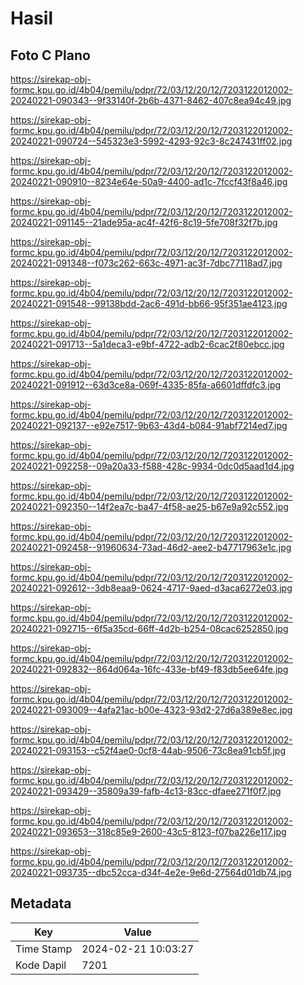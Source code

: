 # Hasil

## Foto C Plano

https://sirekap-obj-formc.kpu.go.id/4b04/pemilu/pdpr/72/03/12/20/12/7203122012002-20240221-090343--9f33140f-2b6b-4371-8462-407c8ea94c49.jpg

https://sirekap-obj-formc.kpu.go.id/4b04/pemilu/pdpr/72/03/12/20/12/7203122012002-20240221-090724--545323e3-5992-4293-92c3-8c247431ff02.jpg

https://sirekap-obj-formc.kpu.go.id/4b04/pemilu/pdpr/72/03/12/20/12/7203122012002-20240221-090910--8234e64e-50a9-4400-ad1c-7fccf43f8a46.jpg

https://sirekap-obj-formc.kpu.go.id/4b04/pemilu/pdpr/72/03/12/20/12/7203122012002-20240221-091145--21ade95a-ac4f-42f6-8c19-5fe708f32f7b.jpg

https://sirekap-obj-formc.kpu.go.id/4b04/pemilu/pdpr/72/03/12/20/12/7203122012002-20240221-091348--f073c262-663c-4971-ac3f-7dbc77118ad7.jpg

https://sirekap-obj-formc.kpu.go.id/4b04/pemilu/pdpr/72/03/12/20/12/7203122012002-20240221-091548--99138bdd-2ac6-491d-bb66-95f351ae4123.jpg

https://sirekap-obj-formc.kpu.go.id/4b04/pemilu/pdpr/72/03/12/20/12/7203122012002-20240221-091713--5a1deca3-e9bf-4722-adb2-6cac2f80ebcc.jpg

https://sirekap-obj-formc.kpu.go.id/4b04/pemilu/pdpr/72/03/12/20/12/7203122012002-20240221-091912--63d3ce8a-069f-4335-85fa-a6601dffdfc3.jpg

https://sirekap-obj-formc.kpu.go.id/4b04/pemilu/pdpr/72/03/12/20/12/7203122012002-20240221-092137--e92e7517-9b63-43d4-b084-91abf7214ed7.jpg

https://sirekap-obj-formc.kpu.go.id/4b04/pemilu/pdpr/72/03/12/20/12/7203122012002-20240221-092258--09a20a33-f588-428c-9934-0dc0d5aad1d4.jpg

https://sirekap-obj-formc.kpu.go.id/4b04/pemilu/pdpr/72/03/12/20/12/7203122012002-20240221-092350--14f2ea7c-ba47-4f58-ae25-b67e9a92c552.jpg

https://sirekap-obj-formc.kpu.go.id/4b04/pemilu/pdpr/72/03/12/20/12/7203122012002-20240221-092458--91960634-73ad-46d2-aee2-b47717963e1c.jpg

https://sirekap-obj-formc.kpu.go.id/4b04/pemilu/pdpr/72/03/12/20/12/7203122012002-20240221-092612--3db8eaa9-0624-4717-9aed-d3aca6272e03.jpg

https://sirekap-obj-formc.kpu.go.id/4b04/pemilu/pdpr/72/03/12/20/12/7203122012002-20240221-092715--6f5a35cd-66ff-4d2b-b254-08cac6252850.jpg

https://sirekap-obj-formc.kpu.go.id/4b04/pemilu/pdpr/72/03/12/20/12/7203122012002-20240221-092832--864d064a-16fc-433e-bf49-f83db5ee64fe.jpg

https://sirekap-obj-formc.kpu.go.id/4b04/pemilu/pdpr/72/03/12/20/12/7203122012002-20240221-093009--4afa21ac-b00e-4323-93d2-27d6a389e8ec.jpg

https://sirekap-obj-formc.kpu.go.id/4b04/pemilu/pdpr/72/03/12/20/12/7203122012002-20240221-093153--c52f4ae0-0cf8-44ab-9506-73c8ea91cb5f.jpg

https://sirekap-obj-formc.kpu.go.id/4b04/pemilu/pdpr/72/03/12/20/12/7203122012002-20240221-093429--35809a39-fafb-4c13-83cc-dfaee271f0f7.jpg

https://sirekap-obj-formc.kpu.go.id/4b04/pemilu/pdpr/72/03/12/20/12/7203122012002-20240221-093653--318c85e9-2600-43c5-8123-f07ba226e117.jpg

https://sirekap-obj-formc.kpu.go.id/4b04/pemilu/pdpr/72/03/12/20/12/7203122012002-20240221-093735--dbc52cca-d34f-4e2e-9e6d-27564d01db74.jpg


## Metadata

| Key        | Value               |
| ---------- | ------------------- |
| Time Stamp | 2024-02-21 10:03:27 |
| Kode Dapil | 7201                |



